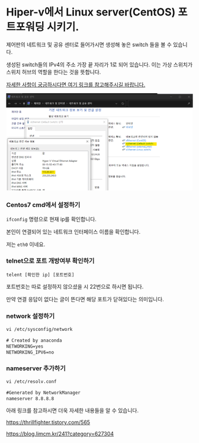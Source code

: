 

# Hiper-v에서 Linux server(CentOS) 포트포워딩 시키기.



제어판의 네트워크 및 공유 센터로 들어가시면 생성해 놓은 switch 들을 볼 수 있습니다.

생성된 switch들의 IPv4의 주소 가장 끝 자리가 1로 되어 있습니다. 이는 가상 스위치가 스위치 허브의 역할을 한다는 것을 뜻합니다.

[자세한 사항이 궁금하시다면 여기 링크를 참고해주시길 바랍니다.](https://blog.limcm.kr/241?category=627304)

![image-20210831175202066](Hiper-v_portForwarding.assets/image-20210831175202066.png)

### Centos7 cmd에서 설정하기

```ifconfig``` 명령으로 현재 ip를 확인합니다.

본인이 연결되어 있는 네트워크 인터페이스 이름을 확인합니다.

저는 ```eth0``` 이네요.



### telnet으로 포트 개방여부 확인하기

```
telent [확인한 ip] [포트번호]
```

포트번호는 따로 설정하지 않으셨을 시 22번으로 하시면 됩니다.

만약 연결 응답이 없다는 글이 뜬다면 해당 포트가 닫혀있다는 의미입니다.



### network 설정하기

```
vi /etc/sysconfig/network
```

```
# Created by anaconda
NETWORKING=yes
NETWORKING_IPV6=no
```



### nameserver 추가하기

```
vi /etc/resolv.conf
```

```
#Generated by NetworkManager
nameserver 8.8.8.8
```







 



















아래 링크를 참고하시면 더욱 자세한 내용들을 알 수 있습니다.

https://thrillfighter.tistory.com/565

https://blog.limcm.kr/241?category=627304



